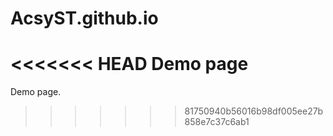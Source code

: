 # AcsyST.github.io
<<<<<<< HEAD
Demo page
=======
Demo page.
>>>>>>> 81750940b56016b98df005ee27b858e7c37c6ab1
